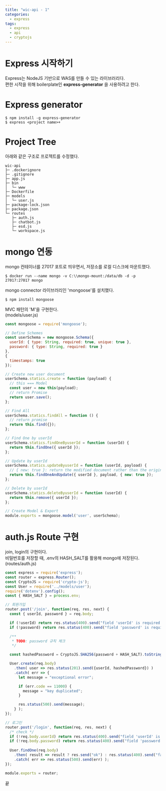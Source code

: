 ```yaml
---
title: "wic-api - 1"
categories: 
  - express
tags:
  - express
  - api
  - cryptojs
---
```


# Express 시작하기
Express는 NodeJS 기반으로 WAS를 만들 수 있는 라이브러리다.  
편한 시작을 위해 boilerplate인 **express-generator** 을 사용하려고 한다.  

# Express generator
```
$ npm install -g express-generator
$ express <project name>+
```

# Project Tree
아래와 같은 구조로 프로젝트를 수정했다.  
```
wic-api
├─ .dockerignore
├─ .gitignore
├─ app.js
├─ bin
│  └─ www
├─ Dockerfile
├─ models
│  └─ user.js
├─ package-lock.json
├─ package.json
└─ routes
   ├─ auth.js
   ├─ chatbot.js
   ├─ esd.js
   └─ workspace.js
```
# mongo 연동
mongo 컨테이너를 27017 포트로 띄우면서, 저장소를 로컬 디스크에 마운트했다.
```
$ docker run --name mongo -v C:\\mongo-mount:/data/db -d -p 27017:27017 mongo
```
  
mongo connector 라이브러리인 'mongoose'를 설치했다.
```
$ npm install mongoose
```
  
MVC 패턴의 'M'을 구현한다.  
(models/user.js)  
``` javascript  
const mongoose = require('mongoose');

// Define Schemes
const userSchema = new mongoose.Schema({
  userId: { type: String, required: true, unique: true },
  password: { type: String, required: true }
},
{
  timestamps: true
});

// Create new user document
userSchema.statics.create = function (payload) {
  // this === Model
  const user = new this(payload);
  // return Promise
  return user.save();
};

// Find All
userSchema.statics.findAll = function () {
  // return promise
  return this.find({});
};

// Find One by userId
userSchema.statics.findOneByuserId = function (userId) {
  return this.findOne({ userId });
};

// Update by userId
userSchema.statics.updateByuserId = function (userId, payload) {
  // { new: true }: return the modified document rather than the original. defaults to false
  return this.findOneAndUpdate({ userId }, payload, { new: true });
};

// Delete by userId
userSchema.statics.deleteByuserId = function (userId) {
  return this.remove({ userId });
};

// Create Model & Export
module.exports = mongoose.model('user', userSchema);
```

# auth.js Route 구현
join, login의 구현이다.  
비밀번호를 저장할 때, .env의 HASH_SALT를 활용해 mongo에 저장된다.  
(routes/auth.js)  
``` javascript
const express = require('express');
const router = express.Router();
const CryptoJS = require('crypto-js');
const User = require('../models/user');
require('dotenv').config();
const { HASH_SALT } = process.env;

// 회원가입
router.post('/join', function(req, res, next) {
  const { userId, password } = req.body;

  if (!userId) return res.status(400).send("field 'userId' is required.");
  if (!password) return res.status(400).send("field 'password' is required.");

  /**
   * TODO: password 규칙 체크
   */

  const hashedPassword = CryptoJS.SHA256(password + HASH_SALT).toString();

  User.create(req.body)
    .then( user => res.status(201).send({userId, hashedPassword}) )
    .catch( err => {
      let message = "exceptional error";

      if (err.code == 11000) {
        message = "key duplicated";
      }

      res.status(500).send(message);
    } );
});

// 로그인
router.post('/login', function(req, res, next) {
  /* check */
  if (!req.body.userId) return res.status(400).send("field 'userId' is required.");
  if (!req.body.password) return res.status(400).send("field 'password' is required.");
  
  User.findOne(req.body)
    .then( result => result ? res.send("ok") : res.status(400).send("fail") )
    .catch( err => res.status(500).send(err) );
});

module.exports = router;
```

끝